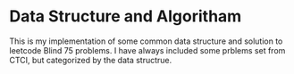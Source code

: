 # Data Structure and Algoritham

This is my implementation of some common data structure and solution to leetcode Blind 75 problems. I have always included some prblems set from CTCI, but categorized by the data structrue.
